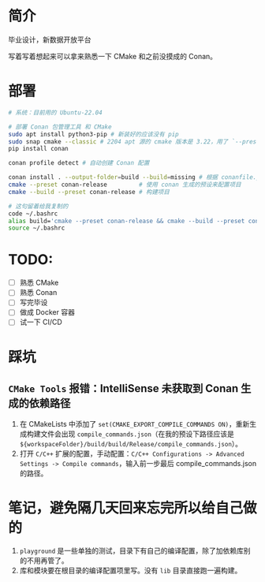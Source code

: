 # 简介

毕业设计，新数据开放平台

写着写着想起来可以拿来熟悉一下 CMake 和之前没摸成的 Conan。

# 部署

``` bash
# 系统：目前用的 Ubuntu-22.04

# 部署 Conan 包管理工具 和 CMake
sudo apt install python3-pip # 新装好的应该没有 pip
sudo snap cmake --classic # 2204 apt 源的 cmake 版本是 3.22，用了 `--preset` 参数需要 Cmake >= 3.23
pip install conan

conan profile detect # 自动创建 Conan 配置

conan install . --output-folder=build --build=missing # 根据 conanfile.py 部署第三方包
cmake --preset conan-release         # 使用 conan 生成的预设来配置项目
cmake --build --preset conan-release # 构建项目

# 这句留着给我复制的
code ~/.bashrc
alias build='cmake --preset conan-release && cmake --build --preset conan-release'
source ~/.bashrc
```

# TODO:

- [ ] 熟悉 CMake
- [ ] 熟悉 Conan
- [ ] 写完毕设
- [ ] 做成 Docker 容器
- [ ] 试一下 CI/CD

# 踩坑

## `CMake Tools` 报错：IntelliSense 未获取到 Conan 生成的依赖路径

1. 在 CMakeLists 中添加了 `set(CMAKE_EXPORT_COMPILE_COMMANDS ON)`，重新生成构建文件会出现 `compile_commands.json`（在我的预设下路径应该是 `${workspaceFolder}/build/build/Release/compile_commands.json`）。
2. 打开 `C/C++` 扩展的配置，手动配置：`C/C++ Configurations -> Advanced Settings -> Compile commands`，输入前一步最后 compile_commands.json 的路径。

# 笔记，避免隔几天回来忘完所以给自己做的

1. `playground` 是一些单独的测试，目录下有自己的编译配置，除了加依赖库别的不用再管了。
2. 库和模块要在根目录的编译配置项里写。没有 `lib` 目录直接跑一遍构建。